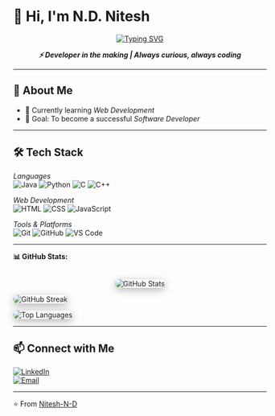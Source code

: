 <!--
**Nitesh-N-D/Nitesh-N-D** is a ✨ _special_ ✨ repository because its `README.md` (this file) appears on your GitHub profile.

Here are some ideas to get you started:

- 🔭 I’m currently working on ...
- 🌱 I’m currently learning ...
- 👯 I’m looking to collaborate on ...
- 🤔 I’m looking for help with ...
- 💬 Ask me about ...
- 📫 How to reach me: ...
- 😄 Pronouns: ...
- ⚡ Fun fact: ...
-->
# 👋 Hi, I'm N.D. Nitesh  

<p align="center">
  <a href="https://github.com/Nitesh-N-D">
    <img src="https://readme-typing-svg.herokuapp.com?font=Fira+Code&size=24&pause=1000&color=36BCF7&center=true&vCenter=true&width=600&lines=Aspiring+Software+Developer;BE+CSE+@+Madras+Institute+of+Technology;Always+learning+new+things+🚀" alt="Typing SVG" />
  </a>
</p>

<p align="center">
  <b><i>⚡ Developer in the making | Always curious, always coding</i></b>
</p>

---

## 🚀 About Me
- 🌱 Currently learning *Web Development*
- 🎯 Goal: To become a successful *Software Developer*

---

## 🛠 Tech Stack

*Languages*  
![Java](https://img.shields.io/badge/Java-orange?logo=java&logoColor=white) 
![Python](https://img.shields.io/badge/Python-blue?logo=python&logoColor=white) 
![C](https://img.shields.io/badge/C-00599C?logo=c&logoColor=white) 
![C++](https://img.shields.io/badge/C++-00599C?logo=cplusplus&logoColor=white)  

*Web Development*  
![HTML](https://img.shields.io/badge/HTML5-E34F26?logo=html5&logoColor=white) 
![CSS](https://img.shields.io/badge/CSS3-1572B6?logo=css3&logoColor=white) 
![JavaScript](https://img.shields.io/badge/JavaScript-F7DF1E?logo=javascript&logoColor=black)  

*Tools & Platforms*  
![Git](https://img.shields.io/badge/Git-F05032?logo=git&logoColor=white) 
![GitHub](https://img.shields.io/badge/GitHub-181717?logo=github&logoColor=white) 
![VS Code](https://img.shields.io/badge/VS%20Code-0078D4?logo=visualstudiocode&logoColor=white) 


---
<b>📊 GitHub Stats:</b><br><br>


<p align="center" style="display: flex; justify-content: center; gap: 20px; flex-wrap: wrap;">
  <!-- Main GitHub Stats -->
  <img src="https://github-readme-stats-drab-nu-15.vercel.app/api?username=Nitesh-N-D&show_icons=true&theme=dracula&count_private=true&include_all_commits=true" 
       alt="GitHub Stats" 
       style="border-radius:15px; box-shadow:0 4px 15px rgba(0,0,0,0.3);" />

  <!-- GitHub Streak -->
  <img src="https://github-readme-streak-stats.herokuapp.com/?user=Nitesh-N-D&theme=dracula&hide_border=false" 
       alt="GitHub Streak" 
       style="border-radius:15px; box-shadow:0 4px 15px rgba(0,0,0,0.3);" />

  <!-- Top Languages -->
  <img src="https://github-readme-stats-drab-nu-15.vercel.app/api/top-langs/?username=Nitesh-N-D&theme=dracula&hide_border=false&layout=compact" 
       alt="Top Languages" 
       style="border-radius:15px; box-shadow:0 4px 15px rgba(0,0,0,0.3);" />
</p>



---

## 📫 Connect with Me  
[![LinkedIn](https://img.shields.io/badge/LinkedIn-blue?logo=linkedin&logoColor=white)](https://www.linkedin.com/in/nitesh-n-d-249ab6325/)  
[![Email](https://img.shields.io/badge/Email-D14836?logo=gmail&logoColor=white)](mailto:niteshdwaraka@gmail.com)  

---
⭐ From [Nitesh-N-D](https://github.com/Nitesh-N-D)
